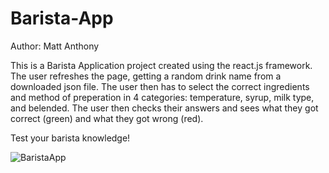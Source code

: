 # Barista-App

Author: Matt Anthony

This is a Barista Application project created using the react.js framework. The user refreshes the page, getting a random drink name from a downloaded json file. 
The user then has to select the correct ingredients and method of preperation in 4 categories: temperature, syrup, milk type, and belended.
The user then checks their answers and sees what they got correct (green) and what they got wrong (red).

Test your barista knowledge!

![BaristaApp](https://github.com/mattyanthony/Barista-App/assets/108240399/7876a388-3d90-436b-a5cd-71c99cc85f1b)
